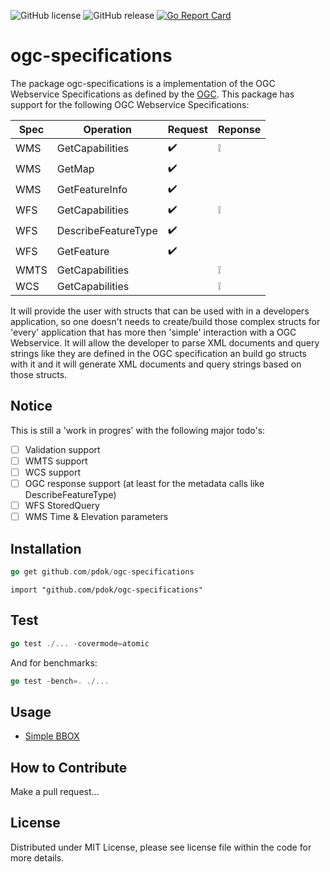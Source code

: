 ![GitHub license](https://img.shields.io/github/license/PDOK/ogc-specifications)
![GitHub release](https://img.shields.io/github/release/PDOK/ogc-specifications.svg)
[![Go Report Card](https://goreportcard.com/badge/PDOK/ogc-specifications)](https://goreportcard.com/report/PDOK/ogc-specifications) 

# ogc-specifications

The package ogc-specifications is a implementation of the OGC Webservice Specifications as defined by the [OGC](https://www.ogc.org/).
This package has support for the following OGC Webservice Specifications:

| Spec | Operation | Request | Reponse |
| --- | --- | --- | --- |
| WMS | GetCapabilities | :heavy_check_mark:  | :grey_exclamation: |
| WMS | GetMap | :heavy_check_mark: | |
| WMS | GetFeatureInfo | :heavy_check_mark: | |
| WFS | GetCapabilities | :heavy_check_mark: | :grey_exclamation: |
| WFS | DescribeFeatureType | :heavy_check_mark: | |
| WFS | GetFeature | :heavy_check_mark: | |
| WMTS | GetCapabilities | | :grey_exclamation: |
| WCS | GetCapabilities | | :grey_exclamation: |

It will provide the user with structs that can be used with in a developers application, so one doesn't needs to create/build those complex structs for 'every' application that has more then 'simple' interaction with a OGC Webservice. It will allow the developer to parse XML documents and query strings like they are defined in the OGC specification an build go structs with it and it will generate XML documents and query strings based on those structs.

## Notice

This is still a 'work in progres' with the following major todo's:

- [ ] Validation support
- [ ] WMTS support
- [ ] WCS support
- [ ] OGC response support (at least for the metadata calls like DescribeFeatureType)
- [ ] WFS StoredQuery
- [ ] WMS Time & Elevation parameters

## Installation

```go
go get github.com/pdok/ogc-specifications
```

```import
import "github.com/pdok/ogc-specifications"
```

## Test

```go
go test ./... -covermode=atomic
```

And for benchmarks:

```go
go test -bench=. ./...
```

## Usage

- [Simple BBOX](./examples/simple-bbox/main.go)

## How to Contribute

Make a pull request...

## License

Distributed under MIT License, please see license file within the code for more details.
